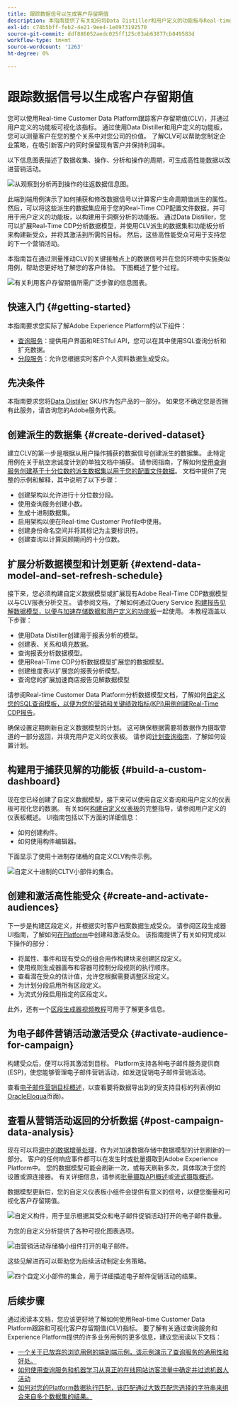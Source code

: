 ```yaml
---
title: 跟踪数据信号以生成客户存留期值
description: 本指南提供了有关如何将Data Distiller和用户定义的功能板与Real-time Customer Data Platform结合使用来衡量和可视化客户存留期值的端到端演示。
exl-id: c74b5bff-feb2-4e21-9ee4-1e0973192570
source-git-commit: ddf886052aedc025ff125c03ab63877cb049583d
workflow-type: tm+mt
source-wordcount: '1263'
ht-degree: 0%

---
```


# 跟踪数据信号以生成客户存留期值

您可以使用Real-time Customer Data Platform跟踪客户存留期值(CLV)，并通过用户定义的功能板可视化该指标。 通过使用Data Distiller和用户定义的功能板，您可以测量客户在您的整个关系中对您公司的价值。 了解CLV可以帮助您制定企业策略，在吸引新客户的同时保留现有客户并保持利润率。

以下信息图表描述了数据收集、操作、分析和操作的周期，可生成高性能数据以改进营销活动。

![从观察到分析再到操作的往返数据信息图。](../images/use-cases/infographic-use-case-cycle.png)

此端到端用例演示了如何捕获和修改数据信号以计算客户生命周期值派生的属性。 然后，可以将这些派生的数据集应用于您的Real-Time CDP配置文件数据，并可用于用户定义的功能板，以构建用于洞察分析的功能板。 通过Data Distiller，您可以扩展Real-Time CDP分析数据模型，并使用CLV派生的数据集和功能板分析来构建新受众，并将其激活到所需的目标。 然后，这些高性能受众可用于支持您的下一个营销活动。

本指南旨在通过测量推动CLV的关键接触点上的数据信号并在您的环境中实施类似用例，帮助您更好地了解您的客户体验。 下图概述了整个过程。

![有关利用客户存留期值所需广泛步骤的信息图表。](../images/use-cases/implementation-steps.png)

## 快速入门 {#getting-started}

本指南要求您实际了解Adobe Experience Platform的以下组件：

* [查询服务](../home.md)：提供用户界面和RESTful API，您可以在其中使用SQL查询分析和扩充数据。
* [分段服务](../../segmentation/home.md)：允许您根据实时客户个人资料数据生成受众。

## 先决条件

本指南要求您将[Data Distiller](../data-distiller/overview.md) SKU作为包产品的一部分。 如果您不确定您是否拥有此服务，请咨询您的Adobe服务代表。

## 创建派生的数据集 {#create-derived-dataset}

建立CLV的第一步是根据从用户操作捕获的数据信号创建派生的数据集。 此特定用例在关于航空忠诚度计划的单独文档中捕获。 请参阅指南，了解如何[使用查询服务创建基于十分位数的派生数据集以用于您的配置文件数据](./deciles-use-case.md)。 文档中提供了完整的示例和解释，其中说明了以下步骤：

* 创建架构以允许进行十分位数分段。
* 使用查询服务创建小数。
* 生成十进制数据集。
* 启用架构以便在Real-time Customer Profile中使用。
* 创建身份命名空间并将其标记为主要标识符。
* 创建查询以计算回顾期间的十分位数。

## 扩展分析数据模型和计划更新 {#extend-data-model-and-set-refresh-schedule}

接下来，您必须构建自定义数据模型或扩展现有Adobe Real-Time CDP数据模型以与CLV报表分析交互。 请参阅文档，了解如何通过Query Service [构建报告见解数据模型，以便与加速存储数据和用户定义的功能板](../data-distiller/sql-insights/reporting-insights-data-model.md#build-a-reporting-insights-data-model)一起使用。 本教程涵盖以下步骤：

* 使用Data Distiller创建用于报表分析的模型。
* 创建表、关系和填充数据。
* 查询报表分析数据模型。
* 使用Real-Time CDP分析数据模型扩展您的数据模型。
* 创建维度表以扩展您的报表分析模型。
* 查询您的扩展加速商店报告见解数据模型

请参阅Real-time Customer Data Platform分析数据模型文档，了解如何[自定义您的SQL查询模板，以便为您的营销和关键绩效指标(KPI)用例创建Real-Time CDP报告](../../dashboards/data-models/cdp-insights-data-model-b2c.md)。

确保设置定期刷新自定义数据模型的计划。 这可确保根据需要将数据作为摄取管道的一部分返回，并填充用户定义的仪表板。 请参阅[计划查询指南](../ui/query-schedules.md#create-schedule)，了解如何设置计划。

## 构建用于捕获见解的功能板 {#build-a-custom-dashboard}

现在您已经创建了自定义数据模型，接下来可以使用自定义查询和用户定义的仪表板可视化您的数据。 有关如何[构建自定义仪表板](../../dashboards/standard-dashboards.md)的完整指导，请参阅用户定义的仪表板概述。 UI指南包括以下方面的详细信息：

* 如何创建构件。
* 如何使用构件编辑器。

下面显示了使用十进制存储桶的自定义CLV构件示例。

![自定义十进制的CLTV小部件的集合。](../images/use-cases/deciles-user-defined-dashboard.png)

## 创建和激活高性能受众 {#create-and-activate-audiences}

下一步是构建区段定义，并根据实时客户档案数据生成受众。 请参阅区段生成器UI指南，了解如何[在Platform](../../segmentation/ui/segment-builder.md)中创建和激活受众。 该指南提供了有关如何完成以下操作的部分：

* 将属性、事件和现有受众的组合用作构建块来创建区段定义。
* 使用规则生成器画布和容器可控制分段规则的执行顺序。
* 查看潜在受众的估计值，允许您根据需要调整区段定义。
* 为计划分段启用所有区段定义。
* 为流式分段启用指定的区段定义。

此外，还有一个[区段生成器视频教程](https://experienceleague.adobe.com/docs/platform-learn/tutorials/audiences/create-segments.html)可用于了解更多信息。

## 为电子邮件营销活动激活受众 {#activate-audience-for-campaign}

构建受众后，便可以将其激活到目标。 Platform支持各种电子邮件服务提供商(ESP)，使您能够管理电子邮件营销活动，如发送促销电子邮件营销活动。

查看[电子邮件营销目标概述](../../destinations/catalog/email-marketing/overview.md#connect-destination)，以查看要将数据导出到的受支持目标的列表(例如[OracleEloqua](../../destinations/catalog/email-marketing/oracle-eloqua-api.md)页面)。

## 查看从营销活动返回的分析数据 {#post-campaign-data-analysis}

现在可以将[源中的数据增量处理](../key-concepts/incremental-load.md)，作为对加速数据存储中数据模型的计划刷新的一部分。 客户的任何响应事件都可以在发生时或批量摄取到Adobe Experience Platform中。 您的数据模型可能会刷新一次，或每天刷新多次，具体取决于您的设置或源连接器。 有关详细信息，请参阅[批量摄取API概述](../../ingestion/batch-ingestion/api-overview.md)或[流式摄取概述](../../ingestion/streaming-ingestion/overview.md)。

数据模型更新后，您的自定义仪表板小组件会提供有意义的信号，以便您衡量和可视化客户存留期值。

![自定义构件，用于显示根据其受众和电子邮件促销活动打开的电子邮件数量。](../images/use-cases/post-activation-and-email-response-kpis.png)

为您的自定义分析提供了各种可视化图表选项。

![由营销活动存储桶小组件打开的电子邮件。](../images/use-cases/email-opened-by-campaign-buckets.png)

这些见解进而可以帮助您为后续活动制定业务策略。

![四个自定义小部件的集合，用于详细描述电子邮件促销活动的结果。](../images/use-cases/example-widgets.png)

## 后续步骤

通过阅读本文档，您应该更好地了解如何使用Real-time Customer Data Platform跟踪和可视化客户存留期值(CLV)指标。 要了解有关通过查询服务和Experience Platform提供的许多业务用例的更多信息，建议您阅读以下文档：

* [一个关于已放弃的浏览用例的端到端示例，该示例演示了查询服务的通用性和好处。](./abandoned-browse.md)
* [如何使用查询服务和机器学习从真正的在线网站访客流量中确定并过滤机器人活动](./bot-filtering.md)
* [如何对您的Platform数据执行匹配，该匹配通过大致匹配您选择的字符串来组合来自多个数据集的结果。](./fuzzy-match.md)

<!-- "Data signals are actions taken by consumers while online that offer clues about intent that can be acted upon. This includes anything from visiting a website to filling out a change of address or clicking an ad."  -->

<!-- "Customer touchpoints are your brand's points of customer contact, from start to finish." -->
